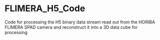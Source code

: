 # FLIMERA_H5_Code
Code for processing the H5 binary data stream read out from the HORIBA FLIMERA SPAD camera and reconstruct it into a 3D data cube for processing
